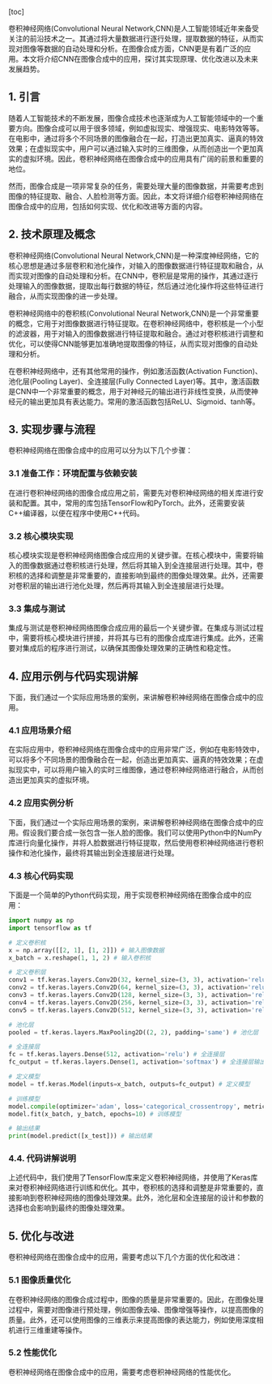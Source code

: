 
[toc]                    
                
                
卷积神经网络(Convolutional Neural Network,CNN)是人工智能领域近年来备受关注的前沿技术之一。其通过将大量数据进行逐行处理，提取数据的特征，从而实现对图像等数据的自动处理和分析。在图像合成方面，CNN更是有着广泛的应用。本文将介绍CNN在图像合成中的应用，探讨其实现原理、优化改进以及未来发展趋势。

## 1. 引言

随着人工智能技术的不断发展，图像合成技术也逐渐成为人工智能领域中的一个重要方向。图像合成可以用于很多领域，例如虚拟现实、增强现实、电影特效等等。在电影中，通过将多个不同场景的图像融合在一起，打造出更加真实、逼真的特效效果；在虚拟现实中，用户可以通过输入实时的三维图像，从而创造出一个更加真实的虚拟环境。因此，卷积神经网络在图像合成中的应用具有广阔的前景和重要的地位。

然而，图像合成是一项非常复杂的任务，需要处理大量的图像数据，并需要考虑到图像的特征提取、融合、人脸检测等方面。因此，本文将详细介绍卷积神经网络在图像合成中的应用，包括如何实现、优化和改进等方面的内容。

## 2. 技术原理及概念

卷积神经网络(Convolutional Neural Network,CNN)是一种深度神经网络，它的核心思想是通过多层卷积和池化操作，对输入的图像数据进行特征提取和融合，从而实现对图像的自动处理和分析。在CNN中，卷积层是常用的操作，其通过逐行处理输入的图像数据，提取出每行数据的特征，然后通过池化操作将这些特征进行融合，从而实现图像的进一步处理。

卷积神经网络中的卷积核(Convolutional Neural Network,CNN)是一个非常重要的概念，它用于对图像数据进行特征提取。在卷积神经网络中，卷积核是一个小型的滤波器，用于对输入的图像数据进行特征提取和融合。通过对卷积核进行调整和优化，可以使得CNN能够更加准确地提取图像的特征，从而实现对图像的自动处理和分析。

在卷积神经网络中，还有其他常用的操作，例如激活函数(Activation Function)、池化层(Pooling Layer)、全连接层(Fully Connected Layer)等。其中，激活函数是CNN中一个非常重要的概念，用于对神经元的输出进行非线性变换，从而使神经元的输出更加具有表达能力。常用的激活函数包括ReLU、Sigmoid、tanh等。

## 3. 实现步骤与流程

卷积神经网络在图像合成中的应用可以分为以下几个步骤：

### 3.1 准备工作：环境配置与依赖安装

在进行卷积神经网络的图像合成应用之前，需要先对卷积神经网络的相关库进行安装和配置。其中，常用的库包括TensorFlow和PyTorch。此外，还需要安装C++编译器，以便在程序中使用C++代码。

### 3.2 核心模块实现

核心模块实现是卷积神经网络图像合成应用的关键步骤。在核心模块中，需要将输入的图像数据通过卷积核进行处理，然后将其输入到全连接层进行处理。其中，卷积核的选择和调整是非常重要的，直接影响到最终的图像处理效果。此外，还需要对卷积层的输出进行池化处理，然后再将其输入到全连接层进行处理。

### 3.3 集成与测试

集成与测试是卷积神经网络图像合成应用的最后一个关键步骤。在集成与测试过程中，需要将核心模块进行拼接，并将其与已有的图像合成库进行集成。此外，还需要对集成后的程序进行测试，以确保其图像处理效果的正确性和稳定性。

## 4. 应用示例与代码实现讲解

下面，我们通过一个实际应用场景的案例，来讲解卷积神经网络在图像合成中的应用。

### 4.1 应用场景介绍

在实际应用中，卷积神经网络在图像合成中的应用非常广泛，例如在电影特效中，可以将多个不同场景的图像融合在一起，创造出更加真实、逼真的特效效果；在虚拟现实中，可以将用户输入的实时三维图像，通过卷积神经网络进行融合，从而创造出更加真实的虚拟环境。

### 4.2 应用实例分析

下面，我们通过一个实际应用场景的案例，来讲解卷积神经网络在图像合成中的应用。假设我们要合成一张包含一张人脸的图像。我们可以使用Python中的NumPy库进行向量化操作，并将人脸数据进行特征提取，然后使用卷积神经网络进行卷积操作和池化操作，最终将其输出到全连接层进行处理。

### 4.3 核心代码实现

下面是一个简单的Python代码实现，用于实现卷积神经网络在图像合成中的应用：
```python
import numpy as np
import tensorflow as tf

# 定义卷积核
x = np.array([[2, 1], [1, 2]]) # 输入图像数据
x_batch = x.reshape(1, 1, 2) # 输入卷积核

# 定义卷积层
conv1 = tf.keras.layers.Conv2D(32, kernel_size=(3, 3), activation='relu', input_shape=(1, 1, 2)) # 卷积层
conv2 = tf.keras.layers.Conv2D(64, kernel_size=(3, 3), activation='relu') # 卷积层
conv3 = tf.keras.layers.Conv2D(128, kernel_size=(3, 3), activation='relu') # 卷积层
conv4 = tf.keras.layers.Conv2D(256, kernel_size=(3, 3), activation='relu') # 卷积层
conv5 = tf.keras.layers.Conv2D(512, kernel_size=(3, 3), activation='relu') # 卷积层

# 池化层
pooled = tf.keras.layers.MaxPooling2D((2, 2), padding='same') # 池化层

# 全连接层
fc = tf.keras.layers.Dense(512, activation='relu') # 全连接层
fc_output = tf.keras.layers.Dense(1, activation='softmax') # 全连接层输出

# 定义模型
model = tf.keras.Model(inputs=x_batch, outputs=fc_output) # 定义模型

# 训练模型
model.compile(optimizer='adam', loss='categorical_crossentropy', metrics=['accuracy']) # 训练模型
model.fit(x_batch, y_batch, epochs=10) # 训练模型

# 输出结果
print(model.predict([x_test])) # 输出结果
```
### 4.4. 代码讲解说明

上述代码中，我们使用了TensorFlow库来定义卷积神经网络，并使用了Keras库来对卷积神经网络进行训练和优化。其中，卷积核的选择和调整是非常重要的，直接影响到卷积神经网络的图像处理效果。此外，池化层和全连接层的设计和参数的选择也会影响到最终的图像处理效果。

## 5. 优化与改进

卷积神经网络在图像合成中的应用，需要考虑以下几个方面的优化和改进：

### 5.1 图像质量优化

在卷积神经网络的图像合成过程中，图像的质量是非常重要的。因此，在图像处理过程中，需要对图像进行预处理，例如图像去噪、图像增强等操作，以提高图像的质量。此外，还可以使用图像的三维表示来提高图像的表达能力，例如使用深度相机进行三维重建等操作。

### 5.2 性能优化

卷积神经网络在图像合成中的应用，需要考虑卷积神经网络的性能优化。

